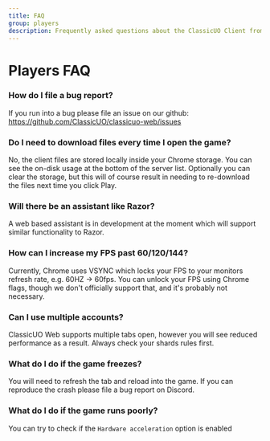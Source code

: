 ```yaml
---
title: FAQ
group: players
description: Frequently asked questions about the ClassicUO Client from players
---
```

# Players FAQ

### How do I file a bug report?

If you run into a bug please file an issue on our github: https://github.com/ClassicUO/classicuo-web/issues

### Do I need to download files every time I open the game?

No, the client files are stored locally inside your Chrome storage. You can see the on-disk usage at the bottom of the server list.
Optionally you can clear the storage, but this will of course result in needing to re-download the files next time you click Play.

### Will there be an assistant like Razor?

A web based assistant is in development at the moment which will support similar functionality to Razor.

### How can I increase my FPS past 60/120/144?

Currently, Chrome uses VSYNC which locks your FPS to your monitors refresh rate, e.g. 60HZ -> 60fps.
You can unlock your FPS using Chrome flags, though we don't officially support that, and it's probably not necessary.

### Can I use multiple accounts?

ClassicUO Web supports multiple tabs open, however you will see reduced performance as a result. 
Always check your shards rules first.

### What do I do if the game freezes?

You will need to refresh the tab and reload into the game. If you can reproduce the crash please file a bug report on Discord.

### What do I do if the game runs poorly?

You can try to check if the `Hardware acceleration` option is enabled
